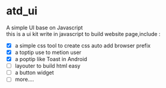 # atd_ui
A simple UI base on Javascript   
this is a ui kit write in javascript to build website page,include : 
+ [x] a simple css tool to create css auto add browser prefix
+ [x] a toptip use to metion user
+ [x] a poptip like Toast in Android
+ [ ] layouter to build html easy
+ [ ] a button widget
+ [ ] more....